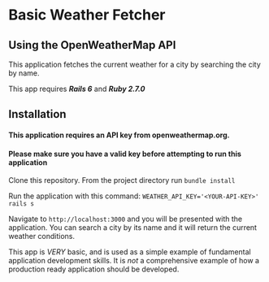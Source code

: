 # Basic Weather Fetcher

## Using the OpenWeatherMap API

This application fetches the current weather for a city by searching the city by name.

This app requires ***Rails 6*** and ***Ruby 2.7.0***

## Installation

#### This application requires an API key from openweathermap.org. 
#### Please make sure you have a valid key before attempting to run this application


Clone this repository. From the project directory run `bundle install`

Run the application with this command: `WEATHER_API_KEY='<YOUR-API-KEY>' rails s`

Navigate to `http://localhost:3000` and you will be presented with the application. You can search a city by its name and it will return the current weather conditions.

This app is *VERY* basic, and is used as a simple example of fundamental application development skills. It is *not* a comprehensive example of how a production ready application should be developed. 

